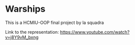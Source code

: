 # Warships
This is a HCMIU-OOP final project by la squadra

Link to the representation:
https://www.youtube.com/watch?v=j8Y9vM_bxng

